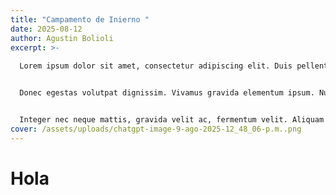 ```yaml
---
title: "Campamento de Inierno "
date: 2025-08-12
author: Agustin Bolioli
excerpt: >-
  
  Lorem ipsum dolor sit amet, consectetur adipiscing elit. Duis pellentesque aliquam urna, ac placerat ligula posuere elementum. Suspendisse feugiat lectus nisl, eu porttitor neque vulputate sit amet. Aenean vel venenatis nibh. Cras tincidunt odio non nulla tempor, quis suscipit nunc tristique. Aliquam pulvinar lacinia augue quis porttitor. Etiam ac diam accumsan, tempor ipsum vel, tempor urna. Donec ornare orci a lorem pellentesque efficitur. Phasellus finibus massa id ante pretium, eu consectetur nibh faucibus.


  Donec egestas volutpat dignissim. Vivamus gravida elementum ipsum. Nulla dictum sagittis eros, a pretium leo aliquet elementum. Mauris massa tellus, finibus ac lorem at, laoreet venenatis tellus. In quis volutpat nulla. Cras ac libero mi. Maecenas bibendum sagittis felis at tincidunt. Nam venenatis, risus eu molestie tempus, magna neque laoreet arcu, sit amet ullamcorper augue elit at neque. Nullam sed bibendum orci, ac posuere leo. Morbi auctor est nunc, efficitur bibendum nunc commodo id. Etiam et urna congue, blandit eros vitae, rhoncus sem. Etiam sagittis fringilla risus, bibendum aliquam nunc congue quis. Curabitur sit amet quam pulvinar, ultricies nisi ut, finibus urna. Aliquam nec dictum sem, ac euismod nisl. Aliquam quis ligula ut turpis sodales semper. Vestibulum at massa auctor, faucibus lacus non, bibendum ligula.


  Integer nec neque mattis, gravida velit ac, fermentum velit. Aliquam cursus aliquet laoreet. Sed eu nunc tincidunt, ultricies tortor aliquam, auctor libero. Nam aliquam et risus vel tempus. Sed iaculis porttitor turpis, ac tristique eros commodo non. Interdum et malesuada fames ac ante ipsum primis in faucibus. Aliquam pharetra, orci quis ornare lobortis, turpis tortor egestas magna, id ultrices sapien erat vel ante. Aenean enim sem, gravida eu magna non, aliquet semper neque. Nullam sodales, mauris ac interdum euismod, dui velit imperdiet justo, at viverra est sapien a urna. Suspendisse potenti. Suspendisse ac sapien interdum, efficitur ligula vitae, iaculis quam. Duis vitae arcu dapibus, dapibus dolor vitae, vulputate nisi. In venenatis sodales elit, id tincidunt odio pretium a. Aliquam in accumsan justo. Maecenas suscipit, velit non dictum aliquet, mi massa dapibus nunc, eget imperdiet augue augue et ipsum.
cover: /assets/uploads/chatgpt-image-9-ago-2025-12_48_06-p.m..png
---
```

# Hola
